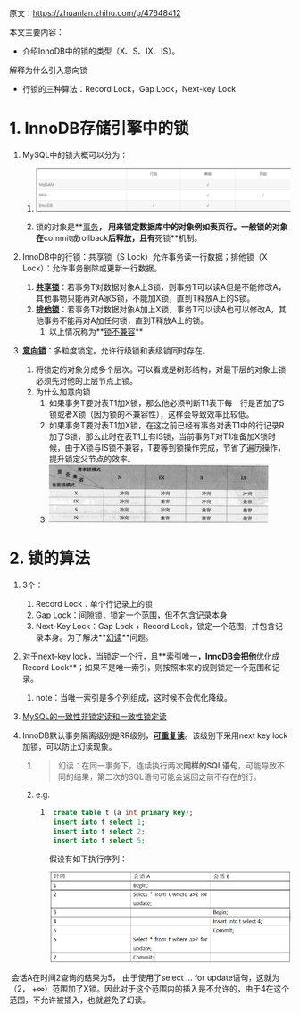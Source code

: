

原文：https://zhuanlan.zhihu.com/p/47648412

本文主要内容：

* 介绍InnoDB中的锁的类型（X、S、IX、IS）。

解释为什么引入意向锁

* 行锁的三种算法：Record Lock，Gap Lock，Next-key Lock

# 1. InnoDB存储引擎中的锁

1. MySQL中的锁大概可以分为：

    1. ![img](https://raw.githubusercontent.com/10kshuaizhang/note-images/main/202112132010549.jpg)

    2. 锁的对象是**<u>事务</u>**， 用来锁定数据库中的对象例如表页行。一般锁的对象在**commit或rollback**后释放，且有**死锁**机制。

2. InnoDB中的行锁：共享锁（S Lock）允许事务读一行数据；排他锁（X Lock）：允许事务删除或更新一行数据。

    1. **<u>共享锁</u>**：若事务T对数据对象A上S锁，则事务T可以读A但是不能修改A，其他事物只能再对A家S锁，不能加X锁，直到T释放A上的S锁。
    2. **<u>排他锁</u>**：若事务T对数据对象A加上X锁，事务T可以读A也可以修改A，其他事务不能再对A加任何锁，直到T释放A上的锁。
        1. 以上情况称为**<u>锁不兼容</u>**

3. **<u>意向锁</u>**：多粒度锁定。允许行级锁和表级锁同时存在。

    1. 将锁定的对象分成多个层次。可以看成是树形结构，对最下层的对象上锁必须先对他的上层节点上锁。
    2. 为什么加意向锁
        1. 如果事务T要对表T1加X锁，那么他必须判断T1表下每一行是否加了S锁或者X锁（因为锁的不兼容性），这样会导致效率比较低。
        2. 如果事务T要对表T1加X锁，在这之前已经有事务对表T1中的行记录R加了S锁，那么此时在表T1上有IS锁，当前事务T对T1准备加X锁时候，由于X锁与IS锁不兼容，T要等到锁操作完成，节省了遍历操作，提升锁定父节点的效率。
        3. <img src="https://raw.githubusercontent.com/10kshuaizhang/note-images/main/202112132023529.jpg" alt="img" style="zoom:50%;" />

# 2. 锁的算法

1. 3个：

    1. Record Lock：单个行记录上的锁
    2. Gap Lock：间隙锁，锁定一个范围，但不包含记录本身
    3. Next-Key Lock：Gap Lock + Record Lock，锁定一个范围，并包含记录本身。为了解决**<u>幻读</u>**问题。

2. 对于next-key lock，当锁定一个行，且**<u>索引唯一</u>**，InnoDB会把他**优化成Record Lock**；如果不是唯一索引，则按照本来的规则锁定一个范围和记录。

    1. note：当唯一索引是多个列组成，这时候不会优化降级。

3. [MySQL的一致性非锁定读和一致性锁定读](https://www.jianshu.com/p/45900fe75e51)

4. InnoDB默认事务隔离级别是RR级别，**<u>可重复读</u>**。该级别下采用next key lock加锁，可以防止幻读现象。

    1. > 幻读：在同一事务下，连续执行两次**同样的SQL语句**，可能导致不同的结果，第二次的SQL语句可能会返回之前不存在的行。

    2. e.g.

        1. ```sql
            create table t (a int primary key);
            insert into t select 1;
            insert into t select 2;
            insert into t select 5;
            ```

            假设有如下执行序列：

            ![preview](https://raw.githubusercontent.com/10kshuaizhang/note-images/main/202112141948766.jpg)

​					会话A在时间2查询的结果为5， 由于使用了select ... for update语句，这就为（2， +∞）范围加了X锁。因此对于这个范围内的插入是不允许的，由于4在这个范围，不允许被插入，也就避免了幻读。



































